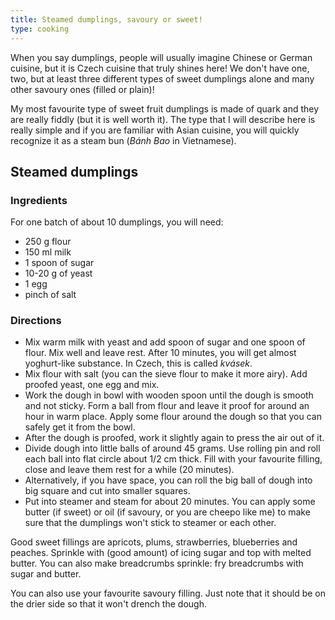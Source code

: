 ```yaml
---
title: Steamed dumplings, savoury or sweet!
type: cooking
---
```


When you say dumplings, people will usually imagine Chinese or German cuisine, but it is Czech cuisine that truly shines here! We don't have one, two, but at least three different types of sweet dumplings alone and many other savoury ones (filled or plain)!

My most favourite type of sweet fruit dumplings is made of quark and they are really fiddly (but it is well worth it). The type that I will describe here is really simple and if you are familiar with Asian cuisine, you will quickly recognize it as a steam bun (*Bánh Bao* in Vietnamese).

## Steamed dumplings

### Ingredients
For one batch of about 10 dumplings, you will need:

* 250 g flour
* 150 ml milk
* 1 spoon of sugar
* 10-20 g of yeast
* 1 egg
* pinch of salt

### Directions

* Mix warm milk with yeast and add spoon of sugar and one spoon of flour. Mix well and leave rest. After 10 minutes, you will get almost yoghurt-like substance. In Czech, this is called *kvásek*.
* Mix flour with salt (you can the sieve flour to make it more airy). Add proofed yeast, one egg and mix.
* Work the dough in bowl with wooden spoon until the dough is smooth and not sticky. Form a ball from flour and leave it proof for around an hour in warm place. Apply some flour around the dough so that you can safely get it from the bowl.
* After the dough is proofed, work it slightly again to press the air out of it.
* Divide dough into little balls of around 45 grams. Use rolling pin and roll each ball into flat circle about 1/2 cm thick. Fill with your favourite filling, close and leave them rest for a while (20 minutes).
* Alternatively, if you have space, you can roll the big ball of dough into big square and cut into smaller squares.
* Put into steamer and steam for about 20 minutes. You can apply some butter (if sweet) or oil (if savoury, or you are cheepo like me) to make sure that the dumplings won't stick to steamer or each other.

Good sweet fillings are apricots, plums, strawberries, blueberries and peaches. Sprinkle with (good amount) of icing sugar and top with melted butter. You can also make breadcrumbs sprinkle: fry breadcrumbs with sugar and butter.

You can also use your favourite savoury filling. Just note that it should be on the drier side so that it won't drench the dough.
